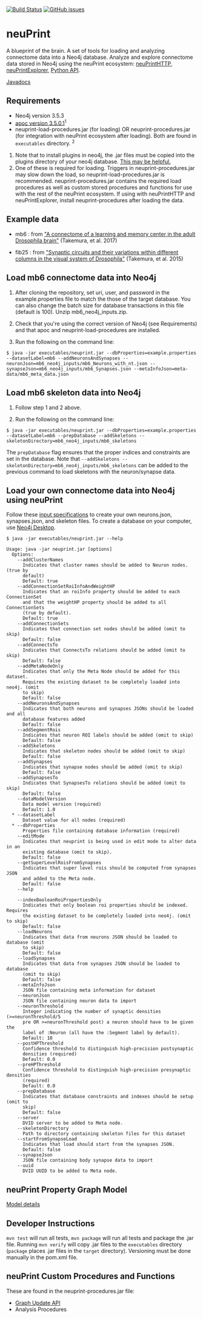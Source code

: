 [![Build Status](https://travis-ci.org/connectome-neuprint/neuPrint.svg?branch=master)](https://travis-ci.org/connectome-neuprint/neuPrint) 
[![GitHub issues](https://img.shields.io/github/issues/connectome-neuprint/neuPrint.svg)](https://GitHub.com/connectome-neuprint/neuPrint/issues/)


# neuPrint
A blueprint of the brain. A set of tools for loading and analyzing connectome data into a Neo4j database. Analyze and explore connectome data stored in Neo4j using the neuPrint ecosystem: [neuPrintHTTP](https://github.com/connectome-neuprint/neuPrintHTTP), [neuPrintExplorer](https://github.com/connectome-neuprint/neuPrintExplorer), [Python API](https://github.com/connectome-neuprint/neuprint-python). 

[Javadocs](https://connectome-neuprint.github.io/neuPrint/)

## Requirements
* Neo4j version 3.5.3
* [apoc version 3.5.0.1](https://github.com/neo4j-contrib/neo4j-apoc-procedures/releases/tag/3.5.0.1)<sup>1</sup>
* neuprint-load-procedures.jar (for loading) OR neuprint-procedures.jar (for integration with neuPrint ecosystem after loading). Both are found in `executables` directory. <sup>2</sup>
    
1. Note that to install plugins in neo4j, the .jar files must be copied into the plugins directory of your neo4j database. [This may be helpful.](https://community.neo4j.com/t/how-can-i-install-apoc-library-for-neo4j-version-3-4-6-edition-community/1495)
2. One of these is required for loading. Triggers in neuprint-procedures.jar may slow down the load, so neuprint-load-procedures.jar is recommended. neuprint-procedures.jar contains the required load procedures as well as custom stored procedures and functions for use with the rest of the neuPrint ecosystem. If using with neuPrintHTTP and neuPrintExplorer, install neuprint-procedures after loading the data.


## Example data

* mb6 : from ["A connectome of a learning and memory center in the adult Drosophila brain"](https://elifesciences.org/articles/26975) (Takemura, et al. 2017)

* fib25 : from ["Synaptic circuits and their variations within different columns in the visual system of Drosophila"](https://www.pnas.org/content/112/44/13711) (Takemura, et al. 2015)

## Load mb6 connectome data into Neo4j

1. After cloning the repository, set uri, user, and password in the example.properties file to match the those of the target database. You can also change the batch size for database transactions in this file (default is 100). Unzip mb6_neo4j_inputs.zip.  

2. Check that you're using the correct version of Neo4j (see Requirements) and that apoc and neuprint-load-procedures are installed. 

3. Run the following on the command line:
```console
$ java -jar executables/neuprint.jar --dbProperties=example.properties --datasetLabel=mb6 --addNeuronsAndSynapses --neuronJson=mb6_neo4j_inputs/mb6_Neurons_with_nt.json --synapseJson=mb6_neo4j_inputs/mb6_Synapses.json --metaInfoJson=meta-data/mb6_meta_data.json
```

## Load mb6 skeleton data into Neo4j

1. Follow step 1 and 2 above. 

2. Run the following on the command line:
```console
$ java -jar executables/neuprint.jar --dbProperties=example.properties --datasetLabel=mb6 --prepDatabase --addSkeletons --skeletonDirectory=mb6_neo4j_inputs/mb6_skeletons
```
The ```prepDatabase``` flag ensures that the proper indices and constraints are set in the database. Note that ```--addSkeletons --skeletonDirectory=mb6_neo4j_inputs/mb6_skeletons``` can be added to the previous command to load skeletons with the neuron/synapse data.

## Load your own connectome data into Neo4j using neuPrint

Follow these [input specifications](jsonspecs.md) to create your own neurons.json, synapses.json, and skeleton files. To create a database on your computer, use [Neo4j Desktop](https://neo4j.com/download/?ref=product).

```console
$ java -jar executables/neuprint.jar --help
  
Usage: java -jar neuprint.jar [options]
  Options:
    --addClusterNames
      Indicates that cluster names should be added to Neuron nodes. (true by 
      default) 
      Default: true
    --addConnectionSetRoiInfoAndWeightHP
      Indicates that an roiInfo property should be added to each ConnectionSet 
      and that the weightHP property should be added to all ConnectionSets 
      (true by default).
      Default: true
    --addConnectionSets
      Indicates that connection set nodes should be added (omit to skip)
      Default: false
    --addConnectsTo
      Indicates that ConnectsTo relations should be added (omit to skip)
      Default: false
    --addMetaNodeOnly
      Indicates that only the Meta Node should be added for this dataset. 
      Requires the existing dataset to be completely loaded into neo4j. (omit 
      to skip)
      Default: false
    --addNeuronsAndSynapses
      Indicates that both neurons and synapses JSONs should be loaded and all 
      database features added
      Default: false
    --addSegmentRois
      Indicates that neuron ROI labels should be added (omit to skip)
      Default: false
    --addSkeletons
      Indicates that skeleton nodes should be added (omit to skip)
      Default: false
    --addSynapses
      Indicates that synapse nodes should be added (omit to skip)
      Default: false
    --addSynapsesTo
      Indicates that SynapsesTo relations should be added (omit to skip)
      Default: false
    --dataModelVersion
      Data model version (required)
      Default: 1.0
  * --datasetLabel
      Dataset value for all nodes (required)
  * --dbProperties
      Properties file containing database information (required)
    --editMode
      Indicates that neuprint is being used in edit mode to alter data in an 
      existing database (omit to skip).
      Default: false
    --getSuperLevelRoisFromSynapses
      Indicates that super level rois should be computed from synapses JSON 
      and added to the Meta node.
      Default: false
    --help

    --indexBooleanRoiPropertiesOnly
      Indicates that only boolean roi properties should be indexed. Requires 
      the existing dataset to be completely loaded into neo4j. (omit to skip)
      Default: false
    --loadNeurons
      Indicates that data from neurons JSON should be loaded to database (omit 
      to skip)
      Default: false
    --loadSynapses
      Indicates that data from synapses JSON should be loaded to database 
      (omit to skip)
      Default: false
    --metaInfoJson
      JSON file containing meta information for dataset
    --neuronJson
      JSON file containing neuron data to import
    --neuronThreshold
      Integer indicating the number of synaptic densities (>=neuronThreshold/5 
      pre OR >=neuronThreshold post) a neuron should have to be given the 
      label of :Neuron (all have the :Segment label by default).
      Default: 10
    --postHPThreshold
      Confidence threshold to distinguish high-precision postsynaptic 
      densities (required)
      Default: 0.0
    --preHPThreshold
      Confidence threshold to distinguish high-precision presynaptic densities 
      (required) 
      Default: 0.0
    --prepDatabase
      Indicates that database constraints and indexes should be setup (omit to 
      skip) 
      Default: false
    --server
      DVID server to be added to Meta node.
    --skeletonDirectory
      Path to directory containing skeleton files for this dataset
    --startFromSynapseLoad
      Indicates that load should start from the synapses JSON.
      Default: false
    --synapseJson
      JSON file containing body synapse data to import
    --uuid
      DVID UUID to be added to Meta node.
```
## neuPrint Property Graph Model

[Model details](pgmspecs.md)

## Developer Instructions

`mvn test` will run all tests, `mvn package` will run all tests and package the .jar file. Running `mvn verify` will copy .jar files to the `executables` directory (`package` places .jar files in the `target` directory). Versioning must be done manually in the pom.xml file.

## neuPrint Custom Procedures and Functions
These are found in the neuprint-procedures.jar file:
* [Graph Update API](graphupdateAPI.md)
* Analysis Procedures
      

